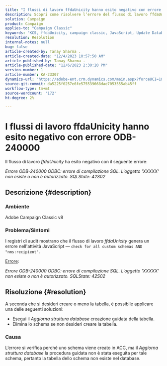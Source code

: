 ```yaml
---
title: "I flussi di lavoro ffdaUnicity hanno esito negativo con errore ODB-240000"
description: Scopri come risolvere l’errore del flusso di lavoro ffdaUnicity.
solution: Campaign
product: Campaign
applies-to: "Campaign Classic"
keywords: "KCS, ffdaUnicity, campaign classic, JavaScript, Update Database Structure, schema"
resolution: Resolution
internal-notes: null
bug: false
article-created-by: Tanay Sharma .
article-created-date: "12/4/2023 10:57:50 AM"
article-published-by: Tanay Sharma .
article-published-date: "12/6/2023 2:30:20 PM"
version-number: 1
article-number: KA-23307
dynamics-url: "https://adobe-ent.crm.dynamics.com/main.aspx?forceUCI=1&pagetype=entityrecord&etn=knowledgearticle&id=c48183f0-9392-ee11-be37-6045bd0061cb"
source-git-commit: da5225f0257e6fe575539668dae7053555ab45ff
workflow-type: tm+mt
source-wordcount: '172'
ht-degree: 2%

---
```


# I flussi di lavoro ffdaUnicity hanno esito negativo con errore ODB-240000


Il flusso di lavoro *ffdaUnicity* ha esito negativo con il seguente errore:

*Errore ODB-240000 ODBC: errore di compilazione SQL. L&#39;oggetto &#39;XXXXX&#39; non esiste o non è autorizzato. SQLState: 42S02*

## Descrizione {#description}


### Ambiente

Adobe Campaign Classic v8

### Problema/Sintomi

I registri di audit mostrano che il flusso di lavoro *ffdaUnicity* genera un errore nell&#39;attività JavaScript — `check for all custom schemas AND "nms:recipient"`.

<u>Errore</u>:

*Errore ODB-240000 ODBC: errore di compilazione SQL. L&#39;oggetto &#39;XXXXX&#39; non esiste o non è autorizzato. SQLState: 42S02*


## Risoluzione {#resolution}


A seconda che si desideri creare o meno la tabella, è possibile applicare una delle seguenti soluzioni:

- Esegui il *Aggiorna struttura database* creazione guidata della tabella.
- Elimina lo schema se non desideri creare la tabella.


### Causa

L’errore si verifica perché uno schema viene creato in ACC, ma il *Aggiorna struttura database* la procedura guidata non è stata eseguita per tale schema, pertanto la tabella dello schema non esiste nel database.
